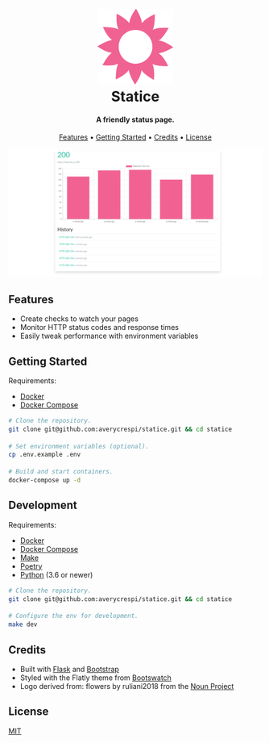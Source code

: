 <h1 align="center">
    <br>
    <img src="https://raw.githubusercontent.com/averycrespi/statice/master/resources/logo.png" width="150"</img>
    <br>
    Statice
    <br>
</h1>

<h4 align="center">A friendly status page.</h4>

<p align="center">
    <a href="#features">Features</a> •
    <a href="#getting-started">Getting Started</a> •
    <a href="#credits">Credits</a> •
    <a href="#license">License</a>
</p>

<p align="center">
    <img src="https://raw.githubusercontent.com/averycrespi/statice/master/resources/screenshot.png" width="600"/>
</p>

## Features

- Create checks to watch your pages
- Monitor HTTP status codes and response times
- Easily tweak performance with environment variables

## Getting Started

Requirements:
- [Docker](https://www.docker.com/)
- [Docker Compose](https://docs.docker.com/compose/)

```sh
# Clone the repository.
git clone git@github.com:averycrespi/statice.git && cd statice

# Set environment variables (optional).
cp .env.example .env

# Build and start containers.
docker-compose up -d
```

## Development

Requirements:
- [Docker](https://www.docker.com/)
- [Docker Compose](https://docs.docker.com/compose/)
- [Make](https://www.gnu.org/software/make/)
- [Poetry](https://python-poetry.org/)
- [Python](https://www.python.org/) (3.6 or newer)

```sh
# Clone the repository.
git clone git@github.com:averycrespi/statice.git && cd statice

# Configure the env for development.
make dev
```

## Credits

- Built with [Flask](https://www.palletsprojects.com/p/flask/) and [Bootstrap](https://getbootstrap.com/)
- Styled with the Flatly theme from [Bootswatch](https://bootswatch.com/)
- Logo derived from: flowers by ruliani2018 from the [Noun Project](https://thenounproject.com)

## License

[MIT](https://choosealicense.com/licenses/mit/)
